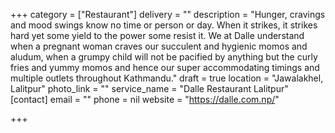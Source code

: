 +++
category = ["Restaurant"]
delivery = ""
description = "Hunger, cravings and mood swings know no time or person or day. When it strikes, it strikes hard yet some yield to the power some resist it. We at Dalle understand when a pregnant woman craves our succulent and hygienic momos and aludum, when a grumpy child will not be pacified by anything but the curly fries and yummy momos and hence our super accommodating timings and multiple outlets throughout Kathmandu."
draft = true
location = "Jawalakhel, Lalitpur"
photo_link = ""
service_name = "Dalle Restaurant Lalitpur"
[contact]
email = ""
phone = nil
website = "https://dalle.com.np/"

+++
